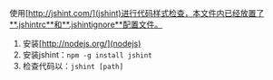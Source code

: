 使用[http://jshint.com/](jshint)进行代码样式检查，本文件内已经放置了**.jshintrc**和**.jshintignore**配置文件。

1. 安装[http://nodejs.org/](nodejs)
2. 安装jshint：`npm -g install jshint`
3. 检查代码以：`jshint [path]`
